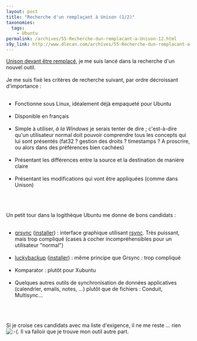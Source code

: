 ```yaml
---
layout: post
title: "Recherche d'un remplaçant à Unison (1/2)"
taxonomies: 
  tags: 
    - Ubuntu
permalink: /archives/55-Recherche-dun-remplacant-a-Unison-12.html
s9y_link: http://www.dlecan.com/archives/55-Recherche-dun-remplacant-a-Unison-12.html
---
```

<a href="http://www.dlecan.com/archives/54-Remplacer-Unison.html">Unison devant être remplacé</a>, je me suis lancé dans la recherche d'un nouvel outil.<br />
<br />
Je me suis fixé les critères de recherche suivant, par ordre décroissant d'importance :<br />
<ul><br />
<li>Fonctionne sous Linux, idéalement déjà empaqueté pour Ubuntu</li><br />
<li>Disponible en français</li><br />
<li>Simple à utiliser, <em>à la Windows</em> je serais tenter de dire ; c'est-à-dire qu'un utilisateur normal doit pouvoir comprendre tous les concepts qui lui sont présentés (fat32 ? gestion des droits ? timestamps ? A proscrire, ou alors dans des préférences bien cachées)</li><br />
<li>Présentant les différences entre la source et la destination de manière claire</li><br />
<li>Présentant les modifications qui vont être appliquées (comme dans Unison)</li><br />
</ul><br />
<br />
Un petit tour dans la logithèque Ubuntu me donne de bons candidats :<br />
<ul><br />
<li><a href="http://www.opbyte.it/grsync/">grsync</a> (<a href="apt://grsync" title="Installer sur Ubuntu">installer</a>) : interface graphique utilisant <a href="http://doc.ubuntu-fr.org/rsync">rsync</a>. Très puissant, mais trop compliqué (cases à cocher incompréhensibles pour un utilisateur "normal")</li><br />
<li><a href="http://luckybackup.sourceforge.net/">luckybackup</a> (<a href="apt://luckybackup" title="Installer sur Ubuntu">installer</a>) : même principe que Grsync : trop compliqué</li><br />
<li>Komparator : plutôt pour Xubuntu</li><br />
<li>Quelques autres outils de synchronisation de données applicatives (calendrier, emails, notes, ...) plutôt que de fichiers : Conduit, Multisync...</li><br />
</ul><br />
<br />
Si je croise ces candidats avec ma liste d'exigence, il ne me reste ... rien <img src="http://www.dlecan.com/templates/default/img/emoticons/sad.png" alt=":-(" style="display: inline; vertical-align: bottom;" class="emoticon" />. Il va falloir que je trouve mon outil autre part.
